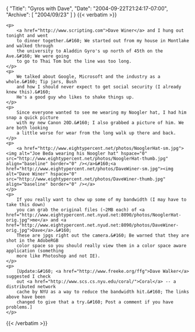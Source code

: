 {
  "Title": "Gyros with Dave",
  "Date": "2004-09-22T21:24:17-07:00",
  "Archive": [
    "2004/09/23"
  ]
}
{{< verbatim >}}

    <p>
        <a href="http://www.scripting.com">Dave Winer</a> and I hung out tonight and went
        to dinner together.&#160; We started out from my house in Montlake and walked through
        the university to Aladdin Gyro's up north of 45th on the Ave.&#160; We were going
        to go to Thai Tom but the line was too long. 
    </p>
    <p>
        We talked about Google, Microsoft and the industry as a whole.&#160; Tip jars, Bush
        and how I should never expect to get social security (I already knew this).&#160;
        He's a good guy who likes to shake things up. 
    </p>
    <p>
        Since everyone wanted to see me wearing my Noogler hat, I had him snap a quick picture
        with my new Canon 20D.&#160; I also grabbed a picture of him. We are both looking
        a little worse for wear from the long walk up there and back. 
    </p>
    <p>
        <a href="http://www.eightypercent.net/photos/NooglerHat-sm.jpg"><img alt="Joe Beda wearing his Noogler hat" hspace="0" src="http://www.eightypercent.net/photos/NooglerHat-thumb.jpg" align="baseline" border="0" /></a>&#160;<a href="http://www.eightypercent.net/photos/DaveWiner-sm.jpg"><img alt="Dave Winer" hspace="0" src="http://www.eightypercent.net/photos/DaveWiner-thumb.jpg" align="baseline" border="0" /></a> 
    </p>
    <p>
        If you really want to chew up some of my bandwidth (I may have to take this down)
        you can grab the original files (~2MB each) of <a href="http://www.eightypercent.net.nyud.net:8090/photos/NooglerHat-orig.jpg">me</a> and <a href="http://www.eightypercent.net.nyud.net:8090/photos/DaveWiner-orig.jpg">Dave</a>.&#160;
        These are jpgs right out the camera.&#160; Be warned that they are shot in the AdobeRGB
        color space so you should really view them in a color space aware application (something
        more like Photoshop and not IE). 
    </p>
    <p>
        [Update:&#160; <a href="http://www.freeke.org/ffg">Dave Walker</a> suggested I check
        out <a href="http://www.scs.cs.nyu.edu/coral/">Coral</a> -- a distributed network
        cache by NYU as a way to reduce the bandwidth hit.&#160; The links above have been
        changed to give that a try.&#160; Post a comment if you have problems.]
    </p>

{{< /verbatim >}}
